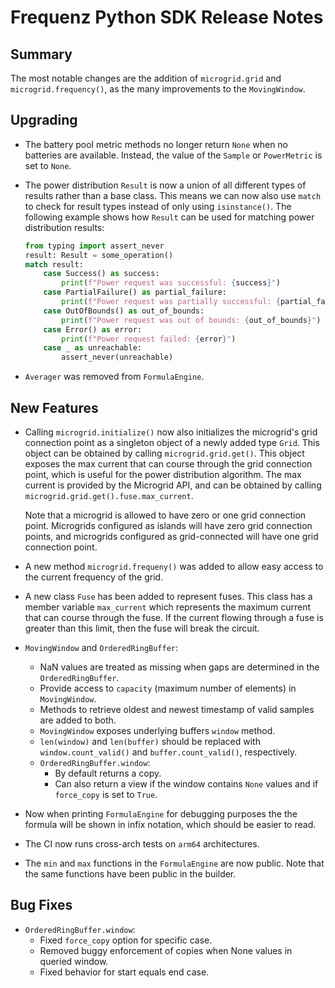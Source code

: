 # Frequenz Python SDK Release Notes

## Summary

The most notable changes are the addition of `microgrid.grid` and `microgrid.frequency()`, as the many improvements to the `MovingWindow`.

## Upgrading

- The battery pool metric methods no longer return `None` when no batteries are available. Instead, the value of the `Sample` or `PowerMetric` is set to `None`.

- The power distribution `Result` is now a union of all different types of results rather than a base class. This means we can now also use `match` to check for result types instead of only using `isinstance()`. The following example shows how `Result` can be used for matching power distribution results:

  ```python
  from typing import assert_never
  result: Result = some_operation()
  match result:
      case Success() as success:
          print(f"Power request was successful: {success}")
      case PartialFailure() as partial_failure:
          print(f"Power request was partially successful: {partial_failure}")
      case OutOfBounds() as out_of_bounds:
          print(f"Power request was out of bounds: {out_of_bounds}")
      case Error() as error:
          print(f"Power request failed: {error}")
      case _ as unreachable:
          assert_never(unreachable)
  ```

- `Averager` was removed from `FormulaEngine`.

## New Features

- Calling `microgrid.initialize()` now also initializes the microgrid's grid connection point as a singleton object of a newly added type `Grid`. This object can be obtained by calling `microgrid.grid.get()`. This object exposes the max current that can course through the grid connection point, which is useful for the power distribution algorithm. The max current is provided by the Microgrid API, and can be obtained by calling `microgrid.grid.get().fuse.max_current`.

  Note that a microgrid is allowed to have zero or one grid connection point. Microgrids configured as islands will have zero grid connection points, and microgrids configured as grid-connected will have one grid connection point.

- A new method `microgrid.frequeny()` was added to allow easy access to the current frequency of the grid.

- A new class `Fuse` has been added to represent fuses. This class has a member variable `max_current` which represents the maximum current that can course through the fuse. If the current flowing through a fuse is greater than this limit, then the fuse will break the circuit.

- `MovingWindow` and `OrderedRingBuffer`:
  - NaN values are treated as missing when gaps are determined in the `OrderedRingBuffer`.
  - Provide access to `capacity` (maximum number of elements) in `MovingWindow`.
  - Methods to retrieve oldest and newest timestamp of valid samples are added to both.
  - `MovingWindow` exposes underlying buffers `window` method.
  - `len(window)` and `len(buffer)` should be replaced with `window.count_valid()` and `buffer.count_valid()`, respectively.
  - `OrderedRingBuffer.window`:
    - By default returns a copy.
    - Can also return a view if the window contains `None` values and if `force_copy` is set to `True`.

- Now when printing `FormulaEngine` for debugging purposes the the formula will be shown in infix notation, which should be easier to read.

- The CI now runs cross-arch tests on `arm64` architectures.

- The `min` and `max` functions in the `FormulaEngine` are now public. Note that the same functions have been public in the builder.

## Bug Fixes

- `OrderedRingBuffer.window`:
  - Fixed `force_copy` option for specific case.
  - Removed buggy enforcement of copies when None values in queried window.
  - Fixed behavior for start equals end case.

